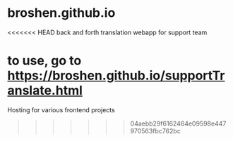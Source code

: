 # broshen.github.io 

<<<<<<< HEAD
back and forth translation webapp for support team

to use, go to https://broshen.github.io/supportTranslate.html
=======
Hosting for various frontend projects
>>>>>>> 04aebb29f6162464e09598e447970563fbc762bc
